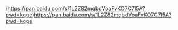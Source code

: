 (https://pan.baidu.com/s/1L2Z82mqbdVoaFvKO7C7I5A?pwd=kqge)https://pan.baidu.com/s/1L2Z82mqbdVoaFvKO7C7I5A?pwd=kqge
